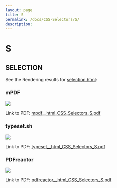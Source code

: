 ```yaml
---
layout: page
title: S
permalink: /docs/CSS-Selectors/S/
description: 
---
```


# S



## SELECTION

See the Rendering results for [selection.html](/html/CSS%20Selectors/S/selection.html):

### mPDF
![](mpdf__html_CSS_Selectors_S.png) 

Link to PDF: [mpdf__html_CSS_Selectors_S.pdf](mpdf__html_CSS_Selectors_S.pdf)

### typeset.sh
![](typeset__html_CSS_Selectors_S.png) 

Link to PDF: [typeset__html_CSS_Selectors_S.pdf](typeset__html_CSS_Selectors_S.pdf)

### PDFreactor
![](pdfreactor__html_CSS_Selectors_S.png) 

Link to PDF: [pdfreactor__html_CSS_Selectors_S.pdf](pdfreactor__html_CSS_Selectors_S.pdf)


